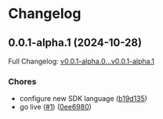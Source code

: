 # Changelog

## 0.0.1-alpha.1 (2024-10-28)

Full Changelog: [v0.0.1-alpha.0...v0.0.1-alpha.1](https://github.com/Dizzzmas/sst-url-shortener-go-sdk/compare/v0.0.1-alpha.0...v0.0.1-alpha.1)

### Chores

* configure new SDK language ([b19d135](https://github.com/Dizzzmas/sst-url-shortener-go-sdk/commit/b19d1356e066bcbdfe21b630cd0999fd760e625b))
* go live ([#1](https://github.com/Dizzzmas/sst-url-shortener-go-sdk/issues/1)) ([0ee6980](https://github.com/Dizzzmas/sst-url-shortener-go-sdk/commit/0ee698067c47493159027543277a51ec6a1b581c))
